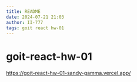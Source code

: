 ```yaml
---
title: README
date: 2024-07-21 21:03
author: II-777
tags: goit react hw-01
---
```


# goit-react-hw-01

https://goit-react-hw-01-sandy-gamma.vercel.app/
